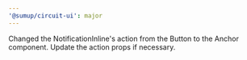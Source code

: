 ```yaml
---
'@sumup/circuit-ui': major
---
```


Changed the NotificationInline's action from the Button to the Anchor component. Update the action props if necessary.
